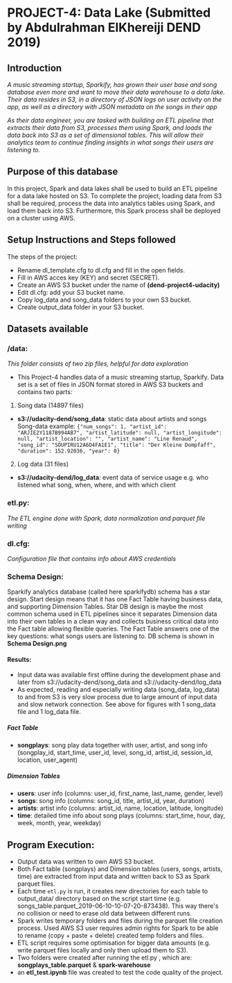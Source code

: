 # PROJECT-4: Data Lake (Submitted by Abdulrahman ElKhereiji DEND 2019)

## Introduction

*A music streaming startup, Sparkify, has grown their user base and song database even more 
and want to move their data warehouse to a data lake. 
Their data resides in S3, in a directory of JSON logs on user activity on the app, as well as a directory with JSON metadata on the songs in their app*

*As their data engineer, you are tasked with building an ETL pipeline that extracts their data from S3, processes them using Spark, and loads the data back into S3 as a set of dimensional tables. This will allow their analytics team to continue finding insights in what songs their users are listening to.*

## Purpose of this database

In this project,  Spark and data lakes shall be used to build an ETL pipeline for a data lake hosted on S3. To complete the project, loading data from S3 shall be required, process the data into analytics tables using Spark, and load them back into S3. Furthermore,  this Spark process shall be deployed on a cluster using AWS.

## Setup Instructions and Steps followed 

The steps of the project:

* Rename dl_template.cfg to dl.cfg and fill in the open fields. 
* Fill in AWS acces key (KEY) and secret (SECRET).
* Create an AWS S3 bucket under the name of **(dend-project4-udacity)**
* Edit dl.cfg: add your S3 bucket name.
* Copy log_data and song_data folders to your own S3 bucket.
* Create output_data folder in your S3 bucket.

## Datasets available

### /data: 
*This folder consists of two zip files, helpful for data exploration*

* This Project-4 handles data of a music streaming startup, Sparkify. Data set is a set of files in JSON format stored in AWS S3 buckets and contains two parts:

1) Song data (14897 files)

* **s3://udacity-dend/song_data**: static data about artists and songs
  Song-data example:
  `{"num_songs": 1, "artist_id": "ARJIE2Y1187B994AB7", "artist_latitude": null, "artist_longitude": null, "artist_location": "", "artist_name": "Line Renaud", "song_id": "SOUPIRU12A6D4FA1E1", "title": "Der Kleine Dompfaff", "duration": 152.92036, "year": 0}`

2) Log data (31 files)

* **s3://udacity-dend/log_data**: event data of service usage e.g. who listened what song, when, where, and with which client

### etl.py:
*The ETL engine done with Spark, data normalization and parquet file writing*

### dl.cfg:
*Configuration file that contains info about AWS credentials*

### Schema Design:
Sparkify analytics database (called here sparkifydb) schema has a star design. Start design means that it has one Fact Table having business data, and supporting Dimension Tables. Star DB design is maybe the most common schema used in ETL pipelines since it separates Dimension data into their own tables in a clean way and collects business critical data into the Fact table allowing flexible queries. The Fact Table answers one of the key questions: what songs users are listening to. DB schema is shown in **Schema Design.png**

#### Results:

* Input data was available first offline during the development phase and later from s3://udacity-dend/song_data and s3://udacity-dend/log_data
* As expected, reading and especially writing data (song_data, log_data) to and from S3 is very slow process due to large amount of input data and slow network connection. See above for figures with 1 song_data file and 1 log_data file.

##### Fact Table

* **songplays**: song play data together with user, artist, and song info (songplay_id, start_time, user_id, level, song_id, artist_id, session_id, location, user_agent)

##### Dimension Tables

* **users**: user info (columns: user_id, first_name, last_name, gender, level)
* **songs**: song info (columns: song_id, title, artist_id, year, duration)
* **artists**: artist info (columns: artist_id, name, location, latitude, longitude)
* **time**: detailed time info about song plays (columns: start_time, hour, day, week, month, year, weekday)


## Program Execution:
* Output data was written to own AWS S3 bucket.
* Both Fact table (songplays) and Dimension tables (users, songs, artists, time) are extracted from input data and written back to S3 as Spark parquet files.
* Each time `etl.py` is run, it creates new directories for each table to output_data/ directory based on the script start time (e.g. songs_table.parquet_2019-06-10-10-07-20-873438). This way there's no collision or need to erase old data between different runs.
* Spark writes temporary folders and files during the parquet file creation process. Used AWS S3 user requires admin rights for Spark to be able to rename (copy + paste + delete) created temp folders and files.
* ETL script requires some optimisation for bigger data amounts (e.g. write parquet files locally and only then upload them to S3).
* Two folders were created after running the etl.py , which are: **songplays_table.parquet** & **spark-warehouse**
* an **etl_test.ipynb** file was created to test the code quality of the project. 